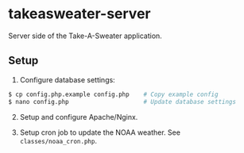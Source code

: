 # takeasweater-server

Server side of the Take-A-Sweater application.

## Setup

1. Configure database settings:

```sh
$ cp config.php.example config.php    # Copy example config
$ nano config.php                     # Update database settings
```

2. Setup and configure Apache/Nginx. 

3. Setup cron job to update the NOAA weather. See `classes/noaa_cron.php`.

